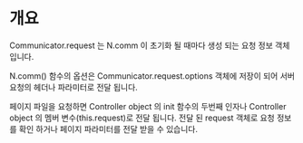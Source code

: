 개요
===

Communicator.request 는 N.comm 이 초기화 될 때마다 생성 되는 요청 정보 객체 입니다.

N.comm() 함수의 옵션은 Communicator.request.options 객체에 저장이 되어 서버 요청의 헤더나 파라미터로 전달 됩니다.

페이지 파일을 요청하면 Controller object 의 init 함수의 두번째 인자나 Controller object 의 멤버 변수(this.request)로 전달 됩니다. 전달 된 request 객체로 요청 정보를 확인 하거나 페이지 파라미터를 전달 받을 수 있습니다.